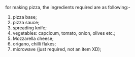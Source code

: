 for making pizza, the ingredients required are as following:-

1. pizza base;
2. pizza sauce;
3. spreading knife;
4. vegetables: capcicum, tomato, onion, olives etc.;
5. Mozzarella cheese;
6. origano, chilli flakes;
7. microwave (just required, not an item XD);